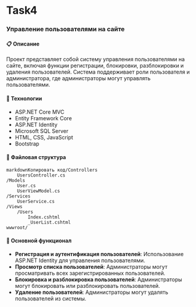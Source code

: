 # Task4

###  Управление пользователями на сайте

#### 📋 Описание

Проект представляет собой систему управления пользователями на сайте, включая функции регистрации, блокировки, разблокировки и удаления пользователей. Система поддерживает роли пользователя и администратора, где администраторы могут управлять пользователями.

#### 🚀 Технологии

- ASP.NET Core MVC
- Entity Framework Core
- ASP.NET Identity
- Microsoft SQL Server
- HTML, CSS, JavaScript
- Bootstrap

#### 📂 Файловая структура

```
markdownКопировать код/Controllers
    UsersController.cs
/Models
    User.cs
    UserViewModel.cs
/Services
    UserService.cs
/Views
    /Users
        Index.cshtml
        _UserList.cshtml
wwwroot/
```

#### 📄 Основной функционал

- **Регистрация и аутентификация пользователей**: Использование ASP.NET Identity для управления пользователями.
- **Просмотр списка пользователей**: Администраторы могут просматривать всех зарегистрированных пользователей.
- **Блокировка и разблокировка пользователей**: Администраторы могут блокировать или разблокировать пользователей.
- **Удаление пользователей**: Администраторы могут удалять пользователей из системы.
